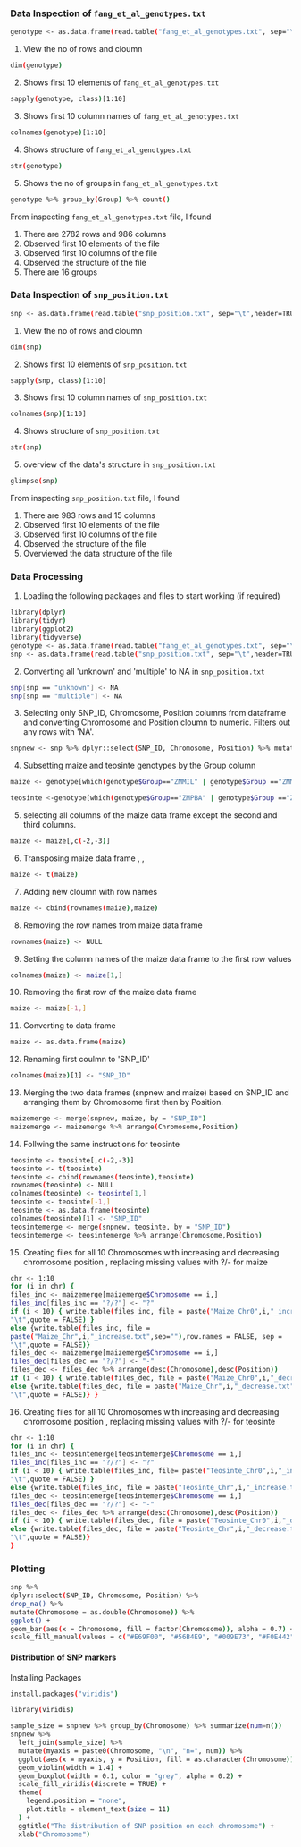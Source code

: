 ### Data Inspection of `fang_et_al_genotypes.txt`

```sh
genotype <- as.data.frame(read.table("fang_et_al_genotypes.txt", sep="\t",header=TRUE))
```
1. View the no of rows and cloumn
```sh
dim(genotype)
```
2. Shows first 10 elements of `fang_et_al_genotypes.txt`
```sh
sapply(genotype, class)[1:10]
```
3. Shows first 10 column names of `fang_et_al_genotypes.txt`
```sh
colnames(genotype)[1:10]
```
4. Shows structure of `fang_et_al_genotypes.txt`
```sh
str(genotype)
```
5. Shows the no of groups in `fang_et_al_genotypes.txt`
```sh
genotype %>% group_by(Group) %>% count()
```
From inspecting `fang_et_al_genotypes.txt` file, I found
1. There are 2782 rows and 986 columns
2. Observed first 10 elements of the file
3. Observed first 10 columns of the file
4. Observed the structure of the file
5. There are 16 groups 
### Data Inspection of `snp_position.txt`
```sh 
snp <- as.data.frame(read.table("snp_position.txt", sep="\t",header=TRUE))
```
1. View the no of rows and cloumn
```sh
dim(snp)
```
2. Shows first 10 elements of `snp_position.txt`
```sh
sapply(snp, class)[1:10]
```
3. Shows first 10 column names of `snp_position.txt`
```sh
colnames(snp)[1:10]
```
4. Shows structure of `snp_position.txt`
```sh
str(snp)
```
5. overview of the data's structure in `snp_position.txt`
```sh
glimpse(snp)
```
From inspecting `snp_position.txt` file, I found
1. There are 983 rows and 15 columns
2. Observed first 10 elements of the file
3. Observed first 10 columns of the file
4. Observed the structure of the file
5. Overviewed the data structure of the file

### Data Processing
1. Loading the following packages and files to start working (if required)
```sh
library(dplyr)
library(tidyr)
library(ggplot2)
library(tidyverse)
genotype <- as.data.frame(read.table("fang_et_al_genotypes.txt", sep="\t",header=TRUE))
snp <- as.data.frame(read.table("snp_position.txt", sep="\t",header=TRUE))
```
2. Converting all 'unknown' and 'multiple' to NA in ```snp_position.txt```
```sh
snp[snp == "unknown"] <- NA
snp[snp == "multiple"] <- NA
```
3. Selecting only SNP_ID, Chromosome, Position columns from dataframe and converting Chromosome and Position cloumn to numeric. Filters out any rows with 'NA'.
```sh
snpnew <- snp %>% dplyr::select(SNP_ID, Chromosome, Position) %>% mutate(Chromosome=as.numeric(Chromosome), Position=as.numeric(Position))%>% filter_all(all_vars(. != "NA"))
```
4. Subsetting maize and teosinte genotypes by the Group column
```sh
maize <- genotype[which(genotype$Group=="ZMMIL" | genotype$Group =="ZMMLR" | genotype$Group == "ZMMMR"),] 
```
```sh
teosinte <-genotype[which(genotype$Group=="ZMPBA" | genotype$Group =="ZMPIL" | genotype$Group == "ZMPJA"),]
```
5. selecting all columns of the maize data frame except the second and third columns.
```sh
maize <- maize[,c(-2,-3)]
```
6. Transposing maize data frame  , , 
```sh
maize <- t(maize)
```
7. Adding new cloumn with row names
```sh
maize <- cbind(rownames(maize),maize) 
```
8. Removing the row names from maize data frame
```sh
rownames(maize) <- NULL 
```
9. Setting the column names of the maize data frame to the first row values
```sh
colnames(maize) <- maize[1,] 
```
10. Removing the first row of the maize data frame
```sh
maize <- maize[-1,] 
```
11. Converting to data frame
```sh
maize <- as.data.frame(maize) 
```
12. Renaming first coulmn to 'SNP_ID'
```sh
colnames(maize)[1] <- "SNP_ID"
```
13. Merging the two data frames (snpnew and maize) based on SNP_ID and arranging them by Chromosome first then by Position.
```sh
maizemerge <- merge(snpnew, maize, by = "SNP_ID") 
maizemerge <- maizemerge %>% arrange(Chromosome,Position)
```
14. Follwing the same instructions for teosinte
```sh
teosinte <- teosinte[,c(-2,-3)] 
teosinte <- t(teosinte) 
teosinte <- cbind(rownames(teosinte),teosinte) 
rownames(teosinte) <- NULL 
colnames(teosinte) <- teosinte[1,] 
teosinte <- teosinte[-1,] 
teosinte <- as.data.frame(teosinte) 
colnames(teosinte)[1] <- "SNP_ID" 
teosintemerge <- merge(snpnew, teosinte, by = "SNP_ID") 
teosintemerge <- teosintemerge %>% arrange(Chromosome,Position)
```
15. Creating files for all 10 Chromosomes with increasing and decreasing chromosome position , replacing missing values with ?/- for maize
```sh
chr <- 1:10 
for (i in chr) { 
files_inc <- maizemerge[maizemerge$Chromosome == i,] 
files_inc[files_inc == "?/?"] <- "?"
if (i < 10) { write.table(files_inc, file = paste("Maize_Chr0",i,"_increase.txt",sep=""),row.names = FALSE,sep = 
"\t",quote = FALSE) } 
else {write.table(files_inc, file = 
paste("Maize_Chr",i,"_increase.txt",sep=""),row.names = FALSE, sep = 
"\t",quote = FALSE)} 
files_dec <- maizemerge[maizemerge$Chromosome == i,] 
files_dec[files_dec == "?/?"] <- "-" 
files_dec <- files_dec %>% arrange(desc(Chromosome),desc(Position)) 
if (i < 10) { write.table(files_dec, file = paste("Maize_Chr0",i,"_decrease.txt",sep=""),row.names = FALSE,sep = "\t",quote = FALSE) } 
else {write.table(files_dec, file = paste("Maize_Chr",i,"_decrease.txt",sep=""),row.names = FALSE, sep = 
"\t",quote = FALSE)} }
```
16. Creating files for all 10 Chromosomes with increasing and decreasing chromosome position , replacing missing values with ?/- for teosinte
```sh
chr <- 1:10 
for (i in chr) { 
files_inc <- teosintemerge[teosintemerge$Chromosome == i,] 
files_inc[files_inc == "?/?"] <- "?" 
if (i < 10) { write.table(files_inc, file= paste("Teosinte_Chr0",i,"_increase.txt",sep=""),row.names = FALSE,sep = 
"\t",quote = FALSE) } 
else {write.table(files_inc, file = paste("Teosinte_Chr",i,"_increase.txt",sep=""),row.names = FALSE, sep = "\t",quote = FALSE)}
files_dec <- teosintemerge[teosintemerge$Chromosome == i,] 
files_dec[files_dec == "?/?"] <- "-" 
files_dec <- files_dec %>% arrange(desc(Chromosome),desc(Position)) 
if (i < 10) { write.table(files_dec, file = paste("Teosinte_Chr0",i,"_decrease.txt",sep=""),row.names = FALSE,sep = "\t",quote = FALSE) } 
else {write.table(files_dec, file = paste("Teosinte_Chr",i,"_decrease.txt",sep=""),row.names = FALSE, sep = 
"\t",quote = FALSE)} 
}
```
### Plotting
```sh
snp %>% 
dplyr::select(SNP_ID, Chromosome, Position) %>%
drop_na() %>%
mutate(Chromosome = as.double(Chromosome)) %>%
ggplot() +
geom_bar(aes(x = Chromosome, fill = factor(Chromosome)), alpha = 0.7) + scale_x_continuous(breaks = 1:10) +
scale_fill_manual(values = c("#E69F00", "#56B4E9", "#009E73", "#F0E442", "#0072B2", "#D55E00", "#CC79A7", "#999999", "#C14B00", "#00BFC4"))
```
#### Distribution of SNP markers

Installing Packages
```sh
install.packages("viridis")
```
```sh
library(viridis)
```

```sh
sample_size = snpnew %>% group_by(Chromosome) %>% summarize(num=n())
snpnew %>%
  left_join(sample_size) %>%
  mutate(myaxis = paste0(Chromosome, "\n", "n=", num)) %>%
  ggplot(aes(x = myaxis, y = Position, fill = as.character(Chromosome))) +
  geom_violin(width = 1.4) +
  geom_boxplot(width = 0.1, color = "grey", alpha = 0.2) +
  scale_fill_viridis(discrete = TRUE) +
  theme(
    legend.position = "none",
    plot.title = element_text(size = 11)
  ) +
  ggtitle("The distribution of SNP position on each chromosome") +
  xlab("Chromosome")
```
